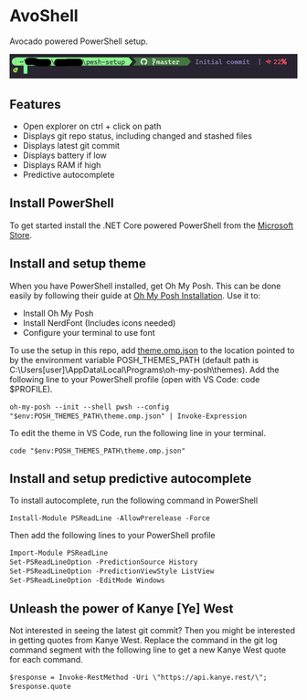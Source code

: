# AvoShell

Avocado powered PowerShell setup.

![Image of terminal with AvoShell setup](./AvoShellScreenshot.png)

## Features

* Open explorer on ctrl + click on path
* Displays git repo status, including changed and stashed files
* Displays latest git commit
* Displays battery if low 
* Displays RAM if high
* Predictive autocomplete

## Install PowerShell

To get started install the .NET Core powered PowerShell from the [Microsoft Store](https://apps.microsoft.com/store/detail/powershell/9MZ1SNWT0N5D?hl=en-us&gl=us).

## Install and setup theme

When you have PowerShell installed, get Oh My Posh. This can be done easily by following their guide at [Oh My Posh Installation](https://ohmyposh.dev/docs/installation/windows). Use it to: 
* Install Oh My Posh
* Install NerdFont (Includes icons needed)
* Configure your terminal to use font

To use the setup in this repo, add [theme.omp.json](./theme.omp.json) to the location pointed to by the environment variable POSH_THEMES_PATH (default path is C:\Users\[user]\AppData\Local\Programs\oh-my-posh\themes). Add the following line to your PowerShell profile (open with VS Code: code $PROFILE).

```
oh-my-posh --init --shell pwsh --config "$env:POSH_THEMES_PATH\theme.omp.json" | Invoke-Expression
```

To edit the theme in VS Code, run the following line in your terminal.

```
code "$env:POSH_THEMES_PATH\theme.omp.json"
```

## Install and setup predictive autocomplete

To install autocomplete, run the following command in PowerShell

```
Install-Module PSReadLine -AllowPrerelease -Force
```

Then add the following lines to your PowerShell profile

```
Import-Module PSReadLine
Set-PSReadLineOption -PredictionSource History
Set-PSReadLineOption -PredictionViewStyle ListView
Set-PSReadLineOption -EditMode Windows
```

## Unleash the power of Kanye [Ye] West

Not interested in seeing the latest git commit? Then you might be interested in getting quotes from Kanye West. Replace the command in the git log command segment with the following line to get a new Kanye West quote for each command.

```
$response = Invoke-RestMethod -Uri \"https://api.kanye.rest/\"; $response.quote
```